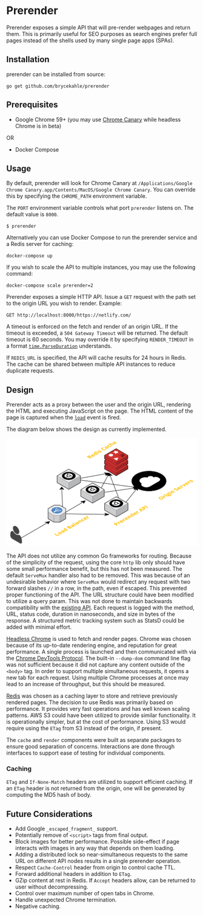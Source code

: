 # Prerender

Prerender exposes a simple API that will pre-render webpages and return them. This is primarily useful for SEO purposes as search engines prefer full pages instead of the shells used by many single page apps (SPAs).

## Installation

prerender can be installed from source:

```
go get github.com/brycekahle/prerender
```

## Prerequisites

- Google Chrome 59+ (you may use [Chrome Canary](https://www.google.com/chrome/browser/canary.html) while headless Chrome is in beta)

OR
- Docker Compose

## Usage

By default, prerender will look for Chrome Canary at `/Applications/Google Chrome Canary.app/Contents/MacOS/Google Chrome Canary`.
You can override this by specifying the `CHROME_PATH` environment variable.

The `PORT` environment variable controls what port `prerender` listens on. The default value is `8000`.

```
$ prerender
```

Alternatively you can use Docker Compose to run the prerender service and a Redis server for caching:

```
docker-compose up
```

If you wish to scale the API to multiple instances, you may use the following command:

```
docker-compose scale prerender=2
```

Prerender exposes a simple HTTP API. Issue a `GET` request with the path set to the origin URL you wish to render. Example:

```
GET http://localhost:8000/https://netlify.com/
```

A timeout is enforced on the fetch and render of an origin URL. If the timeout is exceeded, a `504 Gateway Timeout` will be returned. The default timeout is 60 seconds. You may override it by specifying `RENDER_TIMEOUT` in a format [`time.ParseDuration`](https://golang.org/pkg/time/#ParseDuration) understands.

If `REDIS_URL` is specified, the API will cache results for 24 hours in Redis. The cache can be shared between multiple API instances to reduce duplicate requests.

## Design

Prerender acts as a proxy between the user and the origin URL, rendering the HTML and executing JavaScript on the page.
The HTML content of the page is captured when the [`load`](https://developer.mozilla.org/en-US/docs/Web/Events/load) event is fired.

The diagram below shows the design as currently implemented.

![Design Diagram](docs/design.png)

The API does not utilize any common Go frameworks for routing. Because of the simplicity of the request, using the core `http` lib only
should have some small performance benefit, but this has not been measured. The default `ServeMux` handler also had to be removed.
This was because of an undesirable behavior where `ServeMux` would redirect any request with two forward slashes `//` in a row, in the path, even if escaped.
This prevented proper functioning of the API. The URL structure could have been modified to utilize a query param.
This was not done to maintain backwards compatibility with the [existing API](https://github.com/netlify/prerender). Each request is logged with the method, URL, status code, duration in nanoseconds, and size in bytes of the response. A structured metric tracking system such as StatsD could be added with minimal effort.

[Headless Chrome](https://developers.google.com/web/updates/2017/04/headless-chrome) is used to fetch and render pages.
Chrome was chosen because of its up-to-date rendering engine, and reputation for great performance. A single process is launched and then
communicated with via the [Chrome DevTools Protocol](https://chromedevtools.github.io/devtools-protocol/). The built-in `--dump-dom` command line
flag was not sufficient because it did not capture any content outside of the `<body>` tag. In order to support multiple simultaneous requests,
it opens a new tab for each request. Using multiple Chrome processes at once may lead to an increase of throughput, but this should be measured.

[Redis](https://redis.io/) was chosen as a caching layer to store and retrieve previously rendered pages. The decision to use Redis was primarily based
on performance. It provides very fast operations and has well known scaling patterns.
AWS S3 could have been utilized to provide similar functionality. It is operationally simpler, but at the cost of performance. Using S3 would require using the `ETag` from S3 instead of the origin, if present.

The `cache` and `render` components were built as separate packages to ensure good separation of concerns.
Interactions are done through interfaces to support ease of testing for individual components.


### Caching

`ETag` and `If-None-Match` headers are utilized to support efficient caching.
If an `ETag` header is not returned from the origin, one will be generated by computing the MD5 hash of body.

## Future Considerations

- Add Google `_escaped_fragment_` support.
- Potentially remove of `<script>` tags from final output.
- Block images for better performance. Possible side-effect if page interacts with images in any way that depends on them loading.
- Adding a distributed lock so near-simultaneous requests to the same URL on different API nodes results in a single prerender operation.
- Respect `Cache-Control` header from origin to control cache TTL.
- Forward additional headers in addition to `ETag`.
- GZip content at rest in Redis. If `Accept` headers allow, can be returned to user without decompressing.
- Control over maximum number of open tabs in Chrome.
- Handle unexpected Chrome termination.
- Negative caching.
